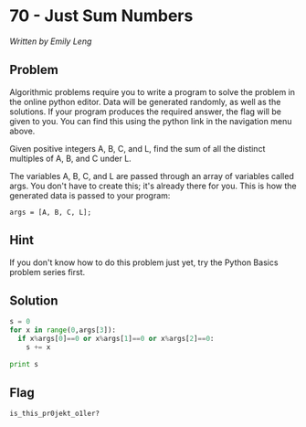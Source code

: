 # 70 - Just Sum Numbers

*Written by Emily Leng*

## Problem

Algorithmic problems require you to write a program to solve the problem in the online python editor. Data will be generated randomly, as well as the solutions. If your program produces the required answer, the flag will be given to you. You can find this using the python link in the navigation menu above.

Given positive integers A, B, C, and L, find the sum of all the distinct multiples of A, B, and C under L.

The variables A, B, C, and L are passed through an array of variables called args. You don't have to create this; it's already there for you. This is how the generated data is passed to your program:

`args = [A, B, C, L];`

## Hint

If you don't know how to do this problem just yet, try the Python Basics problem series first.

## Solution

```python
s = 0
for x in range(0,args[3]):
  if x%args[0]==0 or x%args[1]==0 or x%args[2]==0:
    s += x
    
print s
```

## Flag

`is_this_pr0jekt_o1ler?`
